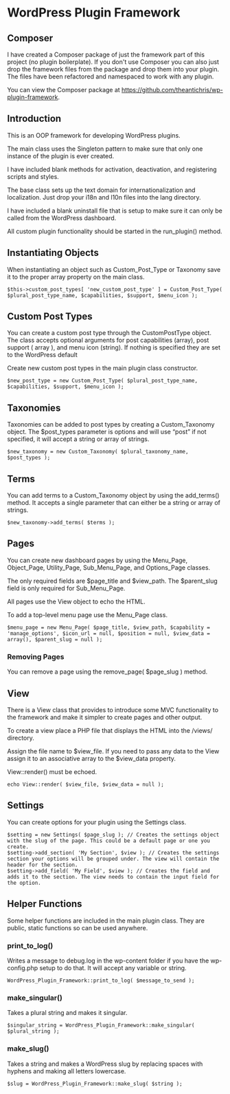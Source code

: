 # WordPress Plugin Framework

## Composer

I have created a Composer package of just the framework part of this project (no plugin boilerplate). If you don't use Composer you can also just drop the framework files from the package and drop them into your plugin. The files have been refactored and namespaced to work with any plugin.

You can view the Composer package at https://github.com/theantichris/wp-plugin-framework.

## Introduction

This is an OOP framework for developing WordPress plugins.

The main class uses the Singleton pattern to make sure that only one instance of the plugin is ever created.

I have included blank methods for activation, deactivation, and registering scripts and styles.

The base class sets up the text domain for internationalization and localization. Just drop your i18n and l10n files into the lang directory.

I have included a blank uninstall file that is setup to make sure it can only be called from the WordPress dashboard.

All custom plugin functionality should be started in the run_plugin() method.

## Instantiating Objects

When instantiating an object such as Custom_Post_Type or Taxonomy save it to the proper array property on the main class.

```
$this->custom_post_types[ 'new_custom_post_type' ] = Custom_Post_Type( $plural_post_type_name, $capabilities, $support, $menu_icon );
```

## Custom Post Types

You can create a custom post type through the CustomPostType object. The class accepts optional arguments for post capabilities (array), post support ( array ), and menu icon (string). If nothing is specified they are set to the WordPress default

Create new custom post types in the main plugin class constructor.

```
$new_post_type = new Custom_Post_Type( $plural_post_type_name, $capabilities, $support, $menu_icon );
```

## Taxonomies

Taxonomies can be added to post types by creating a Custom_Taxonomy object. The $post_types parameter is options and will use “post” if not specified, it will accept a string or array of strings.

```
$new_taxonomy = new Custom_Taxonomy( $plural_taxonomy_name, $post_types );
```

## Terms

You can add terms to a Custom_Taxonomy object by using the add_terms() method. It accepts a single parameter that can either be a string or array of strings.

```
$new_taxonomy->add_terms( $terms );
```

## Pages

You can create new dashboard pages by using the Menu_Page, Object_Page, Utility_Page, Sub_Menu_Page, and Options_Page classes.

The only required fields are $page_title and $view_path. The $parent_slug field is only required for Sub_Menu_Page.

All pages use the View object to echo the HTML.

To add a top-level menu page use the Menu_Page class.

```
$menu_page = new Menu_Page( $page_title, $view_path, $capability = 'manage_options', $icon_url = null, $position = null, $view_data = array(), $parent_slug = null );
```

### Removing Pages

You can remove a page using the remove_page( $page_slug ) method.

## View

There is a View class that provides to introduce some MVC functionality to the framework and make it simpler to create pages and other output.

To create a view place a PHP file that displays the HTML into the /views/ directory.

Assign the file name to $view_file. If you need to pass any data to the View assign it to an associative array to the $view_data property.

View::render() must be echoed.

```
echo View::render( $view_file, $view_data = null );
```

## Settings

You can create options for your plugin using the Settings class.

```
$setting = new Settings( $page_slug ); // Creates the settings object with the slug of the page. This could be a default page or one you create.
$setting->add_section( 'My Section', $view ); // Creates the settings section your options will be grouped under. The view will contain the header for the section.
$setting->add_field( 'My Field', $view ); // Creates the field and adds it to the section. The view needs to contain the input field for the option.
```

## Helper Functions

Some helper functions are included in the main plugin class. They are public, static functions so can be used anywhere.

### print_to_log()

Writes a message to debug.log in the wp-content folder if you have the wp-config.php setup to do that. It will accept any variable or string.

```
WordPress_Plugin_Framework::print_to_log( $message_to_send );
```

### make_singular()

Takes a plural string and makes it singular.

```
$singular_string = WordPress_Plugin_Framework::make_singular( $plural_string );
```

### make_slug()

Takes a string and makes a WordPress slug by replacing spaces with hyphens and making all letters lowercase.

```
$slug = WordPress_Plugin_Framework::make_slug( $string );
```
